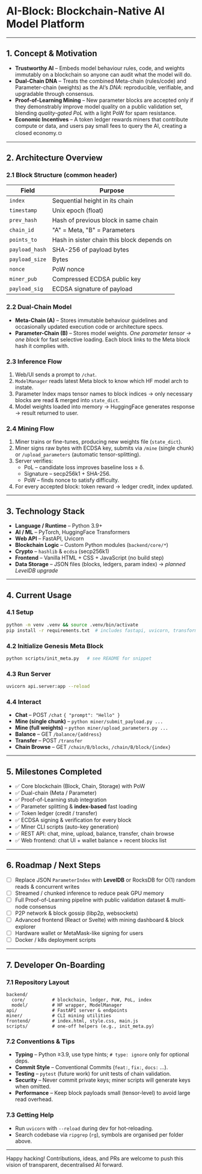 # AI-Block: Blockchain-Native AI Model Platform

---

## 1. Concept & Motivation

* **Trustworthy AI** – Embeds model behaviour rules, code, and weights immutably on a blockchain so anyone can audit what the model will do.
* **Dual-Chain DNA** – Treats the combined Meta-chain (rules/code) and Parameter-chain (weights) as the AI’s *DNA*: reproducible, verifiable, and upgradable through consensus.
* **Proof-of-Learning Mining** – New parameter blocks are accepted only if they demonstrably improve model quality on a public validation set, blending *quality-gated PoL* with a light PoW for spam resistance.
* **Economic Incentives** – A token ledger rewards miners that contribute compute or data, and users pay small fees to query the AI, creating a closed economy.ㅁ

---

## 2. Architecture Overview

### 2.1 Block Structure (common header)
| Field | Purpose |
|-------|---------|
| `index` | Sequential height in its chain |
| `timestamp` | Unix epoch (float) |
| `prev_hash` | Hash of previous block in same chain |
| `chain_id` | "A" = Meta, "B" = Parameters |
| `points_to` | Hash in sister chain this block depends on |
| `payload_hash` | SHA-256 of payload bytes |
| `payload_size` | Bytes |
| `nonce` | PoW nonce |
| `miner_pub` | Compressed ECDSA public key |
| `payload_sig` | ECDSA signature of payload |

### 2.2 Dual-Chain Model
* **Meta-Chain (A)** – Stores immutable behaviour guidelines and occasionally updated execution code or architecture specs.
* **Parameter-Chain (B)** – Stores model weights. *One parameter tensor → one block* for fast selective loading. Each block links to the Meta block hash it complies with.

### 2.3 Inference Flow
1. Web/UI sends a prompt to `/chat`.
2. `ModelManager` reads latest Meta block to know which HF model arch to instate.
3. Parameter Index maps tensor names to block indices → only necessary blocks are read & merged into `state_dict`.
4. Model weights loaded into memory → HuggingFace generates response → result returned to user.

### 2.4 Mining Flow
1. Miner trains or fine-tunes, producing new weights file (`state_dict`).
2. Miner signs raw bytes with ECDSA key, submits via `/mine` (single chunk) or `/upload_parameters` (automatic tensor-splitting).
3. Server verifies:
   * PoL – candidate loss improves baseline loss ≥ δ.
   * Signature – secp256k1 + SHA-256.
   * PoW – finds nonce to satisfy difficulty.
4. For every accepted block: token reward → ledger credit, index updated.

---

## 3. Technology Stack
* **Language / Runtime** – Python 3.9+
* **AI / ML** – PyTorch, HuggingFace Transformers
* **Web API** – FastAPI, Uvicorn
* **Blockchain Logic** – Custom Python modules (`backend/core/*`)
* **Crypto** – `hashlib` & `ecdsa` (secp256k1)
* **Frontend** – Vanilla HTML + CSS + JavaScript (no build step)
* **Data Storage** – JSON files (blocks, ledgers, param index) → *planned LevelDB upgrade*

---

## 4. Current Usage

### 4.1 Setup
```bash
python -m venv .venv && source .venv/bin/activate
pip install -r requirements.txt  # includes fastapi, uvicorn, transformers, torch, ecdsa
```

### 4.2 Initialize Genesis Meta Block
```bash
python scripts/init_meta.py   # see README for snippet
```

### 4.3 Run Server
```bash
uvicorn api.server:app --reload
```

### 4.4 Interact
* **Chat** – POST `/chat` `{ "prompt": "Hello" }`
* **Mine (single chunk)** – `python miner/submit_payload.py ...`
* **Mine (full weights)** – `python miner/upload_parameters.py ...`
* **Balance** – GET `/balance/{address}`
* **Transfer** – POST `/transfer`
* **Chain Browse** – GET `/chain/B/blocks`, `/chain/B/block/{index}`

---

## 5. Milestones Completed
- ✅ Core blockchain (Block, Chain, Storage) with PoW
- ✅ Dual-chain (Meta / Parameter)
- ✅ Proof-of-Learning stub integration
- ✅ Parameter splitting & **index-based** fast loading
- ✅ Token ledger (credit / transfer)
- ✅ ECDSA signing & verification for every block
- ✅ Miner CLI scripts (auto-key generation)
- ✅ REST API: chat, mine, upload, balance, transfer, chain browse
- ✅ Web frontend: chat UI + wallet balance + recent blocks list

---

## 6. Roadmap / Next Steps
- [ ] Replace JSON `ParameterIndex` with **LevelDB** or RocksDB for O(1) random reads & concurrent writes
- [ ] Streamed / chunked inference to reduce peak GPU memory
- [ ] Full Proof-of-Learning pipeline with public validation dataset & multi-node consensus
- [ ] P2P network & block gossip (libp2p, websockets)
- [ ] Advanced frontend (React or Svelte) with mining dashboard & block explorer
- [ ] Hardware wallet or MetaMask-like signing for users
- [ ] Docker / k8s deployment scripts

---

## 7. Developer On-Boarding

### 7.1 Repository Layout
```
backend/
  core/          # blockchain, ledger, PoW, PoL, index
  model/         # HF wrapper, ModelManager
api/             # FastAPI server & endpoints
miner/           # CLI mining utilities
frontend/        # index.html, style.css, main.js
scripts/         # one-off helpers (e.g., init_meta.py)
```

### 7.2 Conventions & Tips
* **Typing** – Python ≥3.9, use type hints; `# type: ignore` only for optional deps.
* **Commit Style** – Conventional Commits (`feat:`, `fix:`, `docs:` …).
* **Testing** – `pytest` (future work) for unit tests of chain validation.
* **Security** – Never commit private keys; miner scripts will generate keys when omitted.
* **Performance** – Keep block payloads small (tensor-level) to avoid large read overhead.

### 7.3 Getting Help
* Run `uvicorn` with `--reload` during dev for hot-reloading.
* Search codebase via `ripgrep` (`rg`), symbols are organised per folder above.

---

Happy hacking! Contributions, ideas, and PRs are welcome to push this vision of transparent, decentralised AI forward. 
